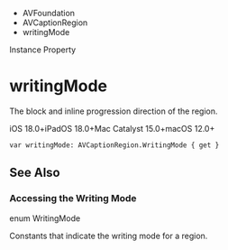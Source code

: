 

- AVFoundation
- AVCaptionRegion
-  writingMode 

Instance Property

# writingMode

The block and inline progression direction of the region.

iOS 18.0+iPadOS 18.0+Mac Catalyst 15.0+macOS 12.0+

``` source
var writingMode: AVCaptionRegion.WritingMode { get }
```

## See Also

### Accessing the Writing Mode

enum WritingMode

Constants that indicate the writing mode for a region.

